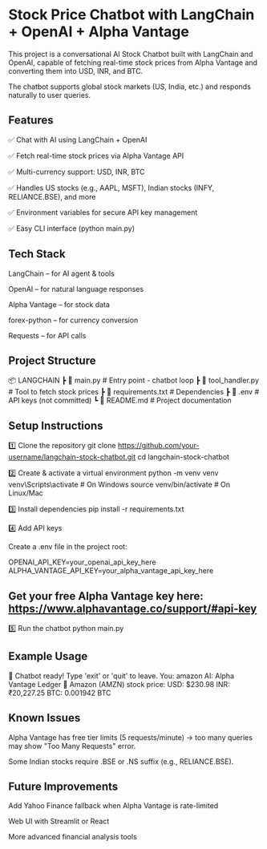 # Stock Price Chatbot with LangChain + OpenAI + Alpha Vantage

This project is a conversational AI Stock Chatbot built with LangChain and OpenAI, capable of fetching real-time stock prices from Alpha Vantage and converting them into USD, INR, and BTC.

The chatbot supports global stock markets (US, India, etc.) and responds naturally to user queries.

## Features

✅ Chat with AI using LangChain + OpenAI

✅ Fetch real-time stock prices via Alpha Vantage API

✅ Multi-currency support: USD, INR, BTC

✅ Handles US stocks (e.g., AAPL, MSFT), Indian stocks (INFY, RELIANCE.BSE), and more

✅ Environment variables for secure API key management

✅ Easy CLI interface (python main.py)

## Tech Stack

LangChain – for AI agent & tools

OpenAI – for natural language responses

Alpha Vantage – for stock data

forex-python – for currency conversion

Requests – for API calls

## Project Structure
📦 LANGCHAIN
 ┣ 📜 main.py            # Entry point - chatbot loop
 ┣ 📜 tool_handler.py    # Tool to fetch stock prices
 ┣ 📜 requirements.txt   # Dependencies
 ┣ 📜 .env               # API keys (not committed)
 ┗ 📜 README.md          # Project documentation

## Setup Instructions
1️⃣ Clone the repository
git clone https://github.com/your-username/langchain-stock-chatbot.git
cd langchain-stock-chatbot

2️⃣ Create & activate a virtual environment
python -m venv venv
venv\Scripts\activate    # On Windows
source venv/bin/activate # On Linux/Mac

3️⃣ Install dependencies
pip install -r requirements.txt

4️⃣ Add API keys

Create a .env file in the project root:

OPENAI_API_KEY=your_openai_api_key_here
ALPHA_VANTAGE_API_KEY=your_alpha_vantage_api_key_here


## Get your free Alpha Vantage key here: https://www.alphavantage.co/support/#api-key

5️⃣ Run the chatbot
python main.py

## Example Usage
🤖 Chatbot ready! Type 'exit' or 'quit' to leave.
You: amazon
AI: Alpha Vantage Ledger 📜
Amazon (AMZN) stock price:
USD: $230.98
INR: ₹20,227.25
BTC: 0.001942 BTC



## Known Issues

Alpha Vantage has free tier limits (5 requests/minute) → too many queries may show "Too Many Requests" error.

Some Indian stocks require .BSE or .NS suffix (e.g., RELIANCE.BSE).

## Future Improvements

Add Yahoo Finance fallback when Alpha Vantage is rate-limited

Web UI with Streamlit or React

More advanced financial analysis tools